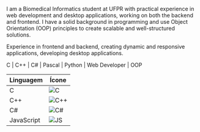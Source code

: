 I am a Biomedical Informatics student at UFPR with practical experience in web development and desktop applications, working on both the backend and frontend. I have a solid background in programming and use Object Orientation (OOP) principles to create scalable and well-structured solutions.

Experience in frontend and backend, creating dynamic and responsive applications, developing desktop applications.

C | C++ | C# | Pascal | Python | Web Developer | OOP


| Linguagem  | Ícone  |
|------------|--------|
| C          | ![C](https://cdn.jsdelivr.net/gh/devicons/devicon/icons/c/c-original.svg) |
| C++        | ![C++](https://cdn.jsdelivr.net/gh/devicons/devicon/icons/cplusplus/cplusplus-original.svg) |
| C#         | ![C#](https://cdn.jsdelivr.net/gh/devicons/devicon/icons/csharp/csharp-original.svg) |
| JavaScript | ![JS](https://cdn.jsdelivr.net/gh/devicons/devicon/icons/javascript/javascript-original.svg) |
